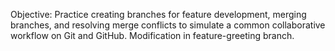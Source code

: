 Objective: Practice creating branches for feature development, merging branches, and resolving merge conflicts to simulate a common collaborative workflow on Git and GitHub.
Modification in feature-greeting branch.
